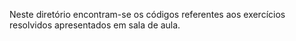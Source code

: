 Neste diretório encontram-se os códigos referentes aos exercícios resolvidos apresentados em sala de aula.
